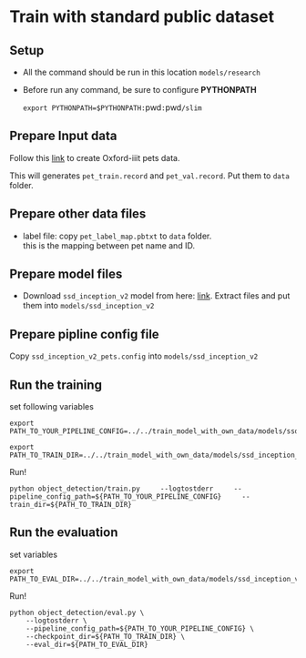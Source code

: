# Train with standard public dataset

## Setup

* All the command should be run in this location `models/research`
* Before run any command, be sure to configure **PYTHONPATH**    

  `export PYTHONPATH=$PYTHONPATH:`pwd`:`pwd`/slim`

## Prepare Input data

Follow this [link](https://github.com/tensorflow/models/blob/master/research/object_detection/g3doc/preparing_inputs.md#generating-the-oxford-iiit-pet-tfrecord-files) to create Oxford-iiit pets data.

This will generates `pet_train.record` and `pet_val.record`. Put them to
`data` folder.

## Prepare other data files

* label file: copy `pet_label_map.pbtxt` to `data` folder.    
    this is the mapping between pet name and ID.

## Prepare model files

* Download `ssd_inception_v2` model from here: [link](http://download.tensorflow.org/models/object_detection/ssd_inception_v2_coco_2017_11_17.tar.gz). Extract files and put them into `models/ssd_inception_v2`


## Prepare pipline config file

Copy `ssd_inception_v2_pets.config` into `models/ssd_inception_v2`

## Run the training

set following variables

```
export PATH_TO_YOUR_PIPELINE_CONFIG=../../train_model_with_own_data/models/ssd_inception_v2/ssd_inception_v2_pets.config

export PATH_TO_TRAIN_DIR=../../train_model_with_own_data/models/ssd_inception_v2/train
```

Run!
```
python object_detection/train.py     --logtostderr     --pipeline_config_path=${PATH_TO_YOUR_PIPELINE_CONFIG}     --train_dir=${PATH_TO_TRAIN_DIR}
```

## Run the evaluation

set variables
```
export PATH_TO_EVAL_DIR=../../train_model_with_own_data/models/ssd_inception_v2/eval/
```

Run!
```
python object_detection/eval.py \
    --logtostderr \
    --pipeline_config_path=${PATH_TO_YOUR_PIPELINE_CONFIG} \
    --checkpoint_dir=${PATH_TO_TRAIN_DIR} \
    --eval_dir=${PATH_TO_EVAL_DIR}
```
